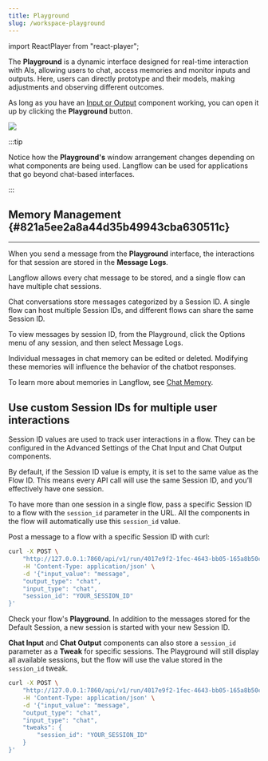 ```yaml
---
title: Playground
slug: /workspace-playground
---
```


import ReactPlayer from "react-player";

The **Playground** is a dynamic interface designed for real-time interaction with AIs, allowing users to chat, access memories and monitor inputs and outputs. Here, users can directly prototype and their models, making adjustments and observing different outcomes.


As long as you have an [Input or Output](/components-io) component working, you can open it up by clicking the **Playground** button.


![](/img/playground.png)


:::tip

Notice how the **Playground's** window arrangement changes depending on what components are being used. Langflow can be used for applications that go beyond chat-based interfaces.

:::


## Memory Management {#821a5ee2a8a44d35b49943cba630511c}


---

When you send a message from the **Playground** interface, the interactions for that session are stored in the **Message Logs**.

Langflow allows every chat message to be stored, and a single flow can have multiple chat sessions.

Chat conversations store messages categorized by a Session ID. A single flow can host multiple Session IDs, and different flows can share the same Session ID.

To view messages by session ID, from the Playground, click the Options menu of any session, and then select Message Logs.

Individual messages in chat memory can be edited or deleted. Modifying these memories will influence the behavior of the chatbot responses.

To learn more about memories in Langflow, see [Chat Memory](/guides-chat-memory).

## Use custom Session IDs for multiple user interactions

Session ID values are used to track user interactions in a flow. They can be configured in the Advanced Settings of the Chat Input and Chat Output components.

By default, if the Session ID value is empty, it is set to the same value as the Flow ID. This means every API call will use the same Session ID, and you’ll effectively have one session.

To have more than one session in a single flow, pass a specific Session ID to a flow with the `session_id` parameter in the URL. All the components in the flow will automatically use this `session_id` value.

Post a message to a flow with a specific Session ID with curl:

```bash
curl -X POST \
    "http://127.0.0.1:7860/api/v1/run/4017e9f2-1fec-4643-bb05-165a8b50c4b3?stream=false" \
    -H 'Content-Type: application/json' \
    -d '{"input_value": "message",
    "output_type": "chat",
    "input_type": "chat",
    "session_id": "YOUR_SESSION_ID"
}'
```

Check your flow's **Playground**. In addition to the messages stored for the Default Session, a new session is started with your new Session ID.

**Chat Input** and **Chat Output** components can also store a `session_id` parameter as a **Tweak** for specific sessions. The Playground will still display all available sessions, but the flow will use the value stored in the `session_id` tweak.

```bash
curl -X POST \
    "http://127.0.0.1:7860/api/v1/run/4017e9f2-1fec-4643-bb05-165a8b50c4b3?stream=false" \
    -H 'Content-Type: application/json' \
    -d '{"input_value": "message",
    "output_type": "chat",
    "input_type": "chat",
    "tweaks": {
        "session_id": "YOUR_SESSION_ID"
    }
}'
```

